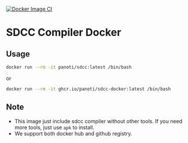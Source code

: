 [![Docker Image CI](https://github.com/panoti/sdcc-docker/actions/workflows/Docker.yml/badge.svg)](https://github.com/panoti/sdcc-docker/actions/workflows/Docker.yml)

# SDCC Compiler Docker

## Usage

```bash
docker run --rm -it panoti/sdcc:latest /bin/bash
```

or

```bash
docker run --rm -it ghcr.io/panoti/sdcc-docker:latest /bin/bash
```

## Note

- This image just include sdcc compiler without other tools. If you need more tools, just use `apk` to install.
- We support both docker hub and github registry.